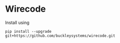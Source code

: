 # Wirecode

Install using

    pip install --upgrade git+https://github.com/buckleysystems/wirecode.git
    
    
